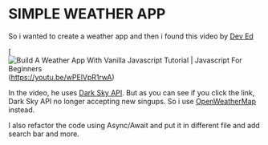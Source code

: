 # SIMPLE WEATHER APP

So i wanted to create a weather app and then i found this video by [Dev Ed](https://www.youtube.com/channel/UClb90NQQcskPUGDIXsQEz5Q)

[![Build A Weather App With Vanilla Javascript Tutorial | Javascript For Beginners](https://img.youtube.com/vi/wPElVpR1rwA/0.jpg)(https://youtu.be/wPElVpR1rwA)

In the video, he uses [Dark Sky API](https://darksky.net/dev). But as you can see if you click the link, Dark Sky API no longer accepting new singups.
So i use [OpenWeatherMap](https://openweathermap.org/) instead.

I also refactor the code using Async/Await and put it in different file and add search bar and more.